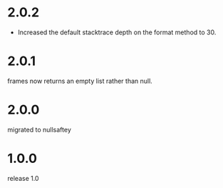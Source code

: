# 2.0.2
- Increased the default stacktrace depth on the format method to 30.

# 2.0.1
frames now returns an empty list rather than null.

# 2.0.0
migrated to nullsaftey

# 1.0.0
release 1.0
